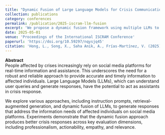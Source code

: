 ```yaml
---
title: "Dynamic Fusion of Large Language Models for Crisis Communication"
collection: publications
category: conferences
permalink: /publication/2025-iscram-llm-fusion
excerpt: 'We propose a dynamic fusion framework using multiple LLMs to generate high-quality, real-time responses in crisis scenarios on social media.'
date: 2025-05-01
venue: 'Proceedings of the International ISCRAM Conference'
paperurl: 'https://doi.org/10.59297/nqysjq45'
citation: 'Hong, L., Song, X., Saha Anik, A., Frías-Martínez, V. (2025). "Dynamic Fusion of Large Language Models for Crisis Communication." <i>Proceedings of the International ISCRAM Conference</i>. DOI: https://doi.org/10.59297/nqysjq45.'
---
```


**Abstract**  
People affected by crises increasingly rely on social media platforms for real-time information and assistance. This underscores the need for a robust and reliable approach to provide accurate and timely information to affected individuals. Large Language Models (LLMs), which can understand user queries and generate responses, have the potential to act as assistants in crisis response.

We explore various approaches, including instruction prompts, retrieval-augmented generation, and dynamic fusion of LLMs, to generate responses that address the information needs of affected individuals on social media platforms. Experiments demonstrate that the dynamic fusion approach produces better crisis responses across key evaluation dimensions, including professionalism, actionability, empathy, and relevance.
